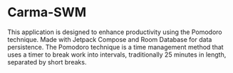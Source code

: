 # Carma-SWM

This application is designed to enhance productivity using the Pomodoro technique. Made with Jetpack Compose and Room Database for data persistence. The Pomodoro technique is a time management method that uses a timer to break work into intervals, traditionally 25 minutes in length, separated by short breaks.
